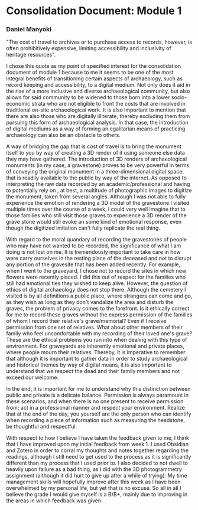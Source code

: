 #  Consolidation Document: Module 1
### Daniel Manyoki

"The cost of travel to archives or to purchase access to records, however, is often prohibitively expensive, limiting accessibility  and  inclusivity  of  heritage  resources".

I chose this quote as my point of specified interest for the consolidation document of module 1 because to me it seems to be one of the most integral benefits of transitioning certain aspects of archaeology, such as record keeping and accessibility, to a digital medium. Not only does it aid in the rise of a more inclusive and diverse archaeological community, but also allows for said community to be widened to those born into a lower socio-economic strata who are not eligible to front the costs that are involved in traditional on-site archaeological work. It is also important to mention that there are also those who are digitally illiterate, thereby excluding them from pursuing this form of archaeological analysis. In that case, the introduction of digital mediums as a way of forming an egalitarian means of practicing archaeology can also be an obstacle to others.

A way of bridging the gap that is cost of travel is to bring the monument itself to you by way of creating a 3D render of it using someone else data they may have gathered. The introduction of 3D renders of archaeological monuments (in my case, a gravestone) proves to be very powerful in terms of conveying the original monument in a three-dimensional digital space, that is readily available to the public by way of the internet. As opposed to interpreting the raw data recorded by an academic/professional and having to potentially rely on , at best, a multitude of photographic images to digitize the monument, taken from several angles. Although I was not able to fully experience the emotion of rendering a 3D model of the gravestone I visited multiple times over the course of a week, I could very well imagine that to those families who still visit those graves to experience a 3D render of the grave stone would still evoke an some kind of emotional response, even though the digitized imitation can't fully replicate the real thing.

With regard to the moral quandary of recording the gravestones of people who may have not wanted to be recorded, the significance of what I am doing is not lost on me. It is tremendously important to take care in how were carry ourselves in the resting place of the deceased and not to disrupt any portion of the gravesite that has been added recently. For example, when I went to the graveyard, I chose not to record the sites in which new flowers were recently placed. I did this out of respect for the families who still had emotional ties they wished to keep alive. However, the question of ethics of digital archaeology does not stop there. Although the cemetery I visited is by all definitions a public place, where strangers can come and go, as they wish as long as they don't vandalize the area and disturb the graves, the problem of privacy comes to the forefront. Is it ethically correct for me to record these graves without the express permission of the families of whom I record their relative's grave/memorial? Even if I receive permission from one set of relatives. What about other members of their family who feel uncomfortable with my recording of their loved one's grave? These are the ethical problems you run into when dealing with this type of environment. For graveyards are inherently emotional and private places, where people mourn their relatives. Thereby, it is imperative to remember that although it is important to gather data in order to study archaeological and historical themes by way of digital means, it is also important to understand that we respect the dead and their family members and not exceed our welcome.

In the end, it is important for me to understand why this distinction between public and private is a delicate balance. Permission is always paramount in these scenarios, and when there is no one present to receive permission from; act in a professional manner and respect your environment. Realize that at the end of the day, you yourself are the only person who can identify when recording a piece of information such as measuring the headstone, be thoughtful and respectful.

With respect to how I believe I have taken the feedback given to me, I think that I have improved upon my initial feedback from week 1. I used Obsidian and Zotero in order to corral my thoughts and notes together regarding the readings, although I still need to get used to the process as it is significantly different than my process that I used prior to. I also decided to not dwell to heavily upon failure as a bad thing, as I did with the 3D photogrammetry assignment (although it did hurt to give up after a while of trying). My time management skills will hopefully improve after this week as I have been overwhelmed by my personal life, but yet that is no excuse. So all in all I believe the grade I would give myself is a B/B+, mainly due to improving in the areas in which feedback was given.
